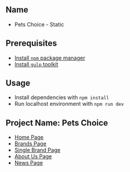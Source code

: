 ## Name
* Pets Choice - Static

## Prerequisites
* [Install `npm` package manager](https://www.npmjs.com/package/npm-install)
* [Install `gulp` toolkit](https://www.npmjs.com/package/gulp-install)

## Usage
* Install dependencies with `npm install`
* Run localhost environment with `npm run dev`

## Project Name: Pets Choice
* [Home Page](https://petschoice-owen.github.io/petschoice-static/index.html)
* [Brands Page](https://petschoice-owen.github.io/petschoice-static/brands.html)
* [Single Brand Page](https://petschoice-owen.github.io/petschoice-static/single-brand.html)
* [About Us Page](https://petschoice-owen.github.io/petschoice-static/about-us.html)
* [News Page](https://petschoice-owen.github.io/petschoice-static/about-us.html)